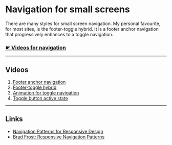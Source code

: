 # Navigation for small screens

There are many styles for small screen navigation.
My personal favourite, for most sites, is the footer-toggle hybrid.
It is a footer anchor navigation that progressively enhances to a toggle navigation.

### [☛ Videos for navigation](https://www.youtube.com/playlist?list=PLWjCJDeWfDdfJ3cSUNe_XiUWGpJj1tEAr)

---

## Videos

1. [Footer anchor navigation](https://www.youtube.com/watch?v=n3MgyKYcG8M&list=PLWjCJDeWfDdfJ3cSUNe_XiUWGpJj1tEAr&index=1)
2. [Footer-toggle hybrid](https://www.youtube.com/watch?v=DVgk_JQ_zA8&list=PLWjCJDeWfDdfJ3cSUNe_XiUWGpJj1tEAr&index=2)
3. [Animation for toggle navigation](https://www.youtube.com/watch?v=QgtygXfX9ao&list=PLWjCJDeWfDdfJ3cSUNe_XiUWGpJj1tEAr&index=3)
4. [Toggle button active state](https://www.youtube.com/watch?v=p-MQKCvSD4o&list=PLWjCJDeWfDdfJ3cSUNe_XiUWGpJj1tEAr&index=4)

---

## Links

- [Navigation Patterns for Responsive Design](http://friendlymachine.net/posts/2012/navigation-patterns-responsive-design)
- [Brad Frost: Responsive Navigation Patterns](http://bradfrostweb.com/blog/web/responsive-nav-patterns/)
